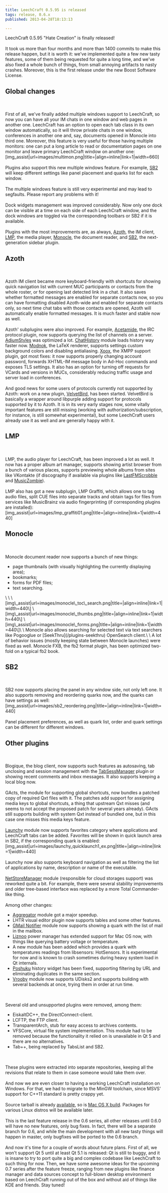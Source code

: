 ```yaml
---
title: LeechCraft 0.5.95 is released
tags: release, 0.6.x
published: 2013-04-28T18:13:13

---
```


LeechCraft 0.5.95 "Hate Creation" is finally released!\
\
It took us more than four months and more than 1400 commits to make this
release happen, but it is worth it: we've implemented quite a few new
tasty features, some of them being requested for quite a long time, and
we've also fixed a whole bunch of things, from small annoying artifacts
to nasty crashes. Moreover, this is the first release under the new
Boost Software License.

Global changes
--------------

\
\
First of all, we've finally added multiple windows support to
LeechCraft, so now you can have all your IM chats in one window and web
pages in another one. LeechCraft has an option to open each tab class in
its own window automatically, so it will throw private chats in one
window, conferences in another one and, say, documents opened in Monocle
into third one. Moreover, this feature is very useful for those having
multiple monitors: one can put a long article to read or documentation
pages on one monitor and leave primary LeechCraft window on another one:
\[img\_assist|url=images/multimon.png|title=|align=inline|link=1|width=660\]\
\
Plugins also support this new multiple windows feature. For example,
[SB2](/plugins-sb2) will keep different settings like panel placement
and quarks list for each window.\
\
The multiple windows feature is still very experimental and may lead to
segfaults. Please report any problems with it!\
\
Dock widgets management was improved considerably. Now only one dock can
be visible at a time on each side of each LeechCraft window, and the
dock windows are toggled via the corresponding toolbars or SB2 if it is
available.\
\
Plugins with the most improvements are, as always,
[Azoth](/plugins-azoth), the IM client, [LMP](/plugins-lmp), the media
player, [Monocle](/plugins-monocle), the document reader, and
[SB2](/plugins-sb2), the next-generation sidebar plugin.

Azoth
-----

\
\
Azoth IM client became more keyboard-friendly with shortcuts for showing
quick navigation list with current MUC participants or contacts from the
whole roster, or for opening last detected link in a chat. It also saves
whether formatted messages are enabled for separate contacts now, so you
can have formatting disabled Azoth-wide and enabled for separate
contacts only, so next time chat tabs with those contacts are opened,
Azoth will automatically enable formatted messages. It is much faster
and stable now as well.\
\
Azoth' subplugins were also improved. For example,
[Acetamide](/plugins-azoth-acetamide), the IRC protocol plugin, now
supports querying the list of channels on a server.
[AdiumStyles](/plugins-azoth-adiumstyles) was optimized a lot.
[ChatHistory](/plugins-azoth-chathistory) module loads history way
faster now. [Modnok](/plugins-azoth-modnok), the LaTeX renderer,
supports settings custom background colors and disabling antialiasing.
[Xoox](/plugins-azoth-xoox), the XMPP support plugin, got most fixes: it
now supports properly changing account password, forwards XHTML-IM
message body in Ad-Hoc commands and exposes TLS settings. It also has an
option for turning off requests for VCards and versions in MUCs,
considerably reducing traffic usage and server load in conferences.\
\
And good news for some users of protocols currently not supported by
Azoth: work on a new plugin, [VelvetBird](/plugins-azoth-velvetbird),
has been started. VelvetBird is basically a wrapper around libpurple
adding support for protocols supported by it to Azoth. It is in its very
early stages now, some vitally important features are still missing
(working with authorization/subscription, for instance, is still
somewhat experimental), but some LeechCraft users already use it as well
and are generally happy with it.

LMP
---

\
\
LMP, the audio player for LeechCraft, has been improved a lot as well.
It now has a proper album art manager, supports showing artist browser
from a bunch of various places, supports previewing whole albums from
sites like VKontakte (if discography if available via plugins like
[LastFMScrobble](/plugins-lastfmscrobble) and
[MusicZombie](/plugins-musiczombie)).\
\
LMP also has got a new subplugin, LMP Graffiti, which allows one to tag
audio files, split CUE files into separate tracks and obtain tags for
files from services like MusicBrainz via audio fingerprinting (if
corresponding plugins are installed):
\[img\_assist|url=images/lmp\_graffiti01.png|title=|align=inline|link=1|width=440\]

Monocle
-------

\
\
Monocle document reader now supports a bunch of new things:

-   page thumbnails (with visually highlighting the currently displaying
    area);
-   bookmarks;
-   forms for PDF files;
-   text searching.

</ul>
\
\
\[img\_assist|url=images/monocle\_toc\_search.png|title=|align=inline|link=1|width=440\]
\[img\_assist|url=images/monocle\_thumbs.png|title=|align=inline|link=1|width=440\]
\[img\_assist|url=images/monocle\_forms.png|title=|align=inline|link=1|width=440\]\
\
Monocle also allows searching for selected text via text searchers like
Pogooglue or [SeekThru](/plugins-seekthru) OpenSearch client.\
\
A lot of behavior issues (mostly keeping state between Monocle launches)
were fixed as well. Monocle FXB, the fb2 format plugin, has been
optimized two-fold on a typical fb2 book.

SB2
---

\
\
SB2 now supports placing the panel in any window side, not only left
one. It also supports removing and reordering quarks now, and the quarks
can have settings as well:
\[img\_assist|url=images/sb2\_reordering.png|title=|align=inline|link=1|width=440\]\
\
Panel placement preferences, as well as quark list, order and quark
settings can be different for different windows.

Other plugins
-------------

\
\
Blogique, the blog client, now supports such features as autosaving, tab
unclosing and session management with the
[TabSessManager](/plugins-tabsessmanager) plugin or showing recent
comments and inbox messages. It also supports keeping a local blog now.\
\
GActs, the module for supporting global shortcuts, now bundles a patched
copy of required Qxt files with it. The patches add support for
assigning media keys to global shortcuts, a thing that upstream Qxt
misses (and seems to not accept the proposed patch for several years
already). GActs still supports building with system Qxt instead of
bundled one, but in this case one misses this media keys feature.\
\
[Launchy](/plugins-launchy) module now supports favorites category where
applications and LeechCraft tabs can be added. Favorites will be shown
in quick launch area in SB2, if the corresponding quark is enabled:
\[img\_assist|url=images/launchy\_quicklaunch1\_ex.png|title=|align=inline|link=1|width=440\]\
\
Launchy now also supports keyboard navigation as well as filtering the
list of applications by name, description or name of the executable.\
\
[NetStoreManager](/plugins-netstoremanager) module (responsible for
cloud storages support) was reworked quite a bit. For example, there
were several stability improvements and older tree-based interface was
replaced by a more Total Commander-like thing.\
\
Among other changes:

-   [Aggregator](/plugins-aggregator) module got a major speedup.
-   LHTR visual editor plugin now supports tables and some
    other features.
-   [GMail Notifier](/plugins-gmailnotifier) module now supports showing
    a quark with the list of mail in the mailbox.
-   [Liznoo](/plugins-liznoo) power manager has extended support for Mac
    OS now, with things like querying battery voltage or temperature.
-   A new module has been added which provides a quark with temperatures
    readings from libsensors: HotSensors. It is experimental for now and
    is known to crash sometimes during heavy system load in
    Qt internals.
-   [Poshuku](/plugins-poshuku) history widget has been fixed,
    supporting filtering by URL and eliminating duplicates in the
    same section.
-   [Vrooby](/plugins-vrooby) module now supports UDisks2 and supports
    building with several backends at once, trying them in order at
    run time.

\
\
Several old and unsupported plugins were removed, among them:

-   EiskaltDC++, the DirectConnect-client.
-   LCFTP, the FTP client.
-   TransparentArch, stub for easy access to archives contents.
-   VFSCore, virtual file system implementation. This module had to be
    removed because the functionality it relied on is unavailable in Qt
    5 and there are no alternatives.
-   Tab++, being replaced by TabsList and SB2.

\
\
These plugins were extracted into separate repositories, keeping all the
revisions that relate to them in case someone would take them over.\
\
And now we are even closer to having a working LeechCraft installation
on Windows. For that, we had to migrate to the MinGW toolchain, since
MSVS' support for C++11 standard is pretty crappy yet.\
\
Source tarball is already
[available](http://sourceforge.net/projects/leechcraft/files/LeechCraft/0.5.95/leechcraft-0.5.95.tar.xz/download),
so is [Mac OS X
build](http://sourceforge.net/projects/leechcraft/files/LeechCraft/0.5.95/leechcraft-0.5.95.dmg/download).
Packages for various Linux distros will be available later.\
\
This is the last feature release in the 0.6 series, all other releases
until 0.6.0 will have no new features, only bug fixes. In fact, there
will be a separate branch for 0.6, and while the main development with
all new tasty things will happen in master, only bugfixes will be ported
to the 0.6 branch.\
\
And now it's time for a couple of words about future plans. First of
all, we won't support Qt 5 until at least Qt 5.1 is released: Qt is
still to buggy, and it is insane to try to port quite a big and complex
codebase like LeechCraft to such thing for now. Then, we have some
awesome ideas for the upcoming 0.7 series after the feature freeze,
ranging from new plugins like finance manager and data sources concept
to full-blown desktop environment based on LeechCraft running out of the
box and without aid of things like KDE and friends. Stay tuned!